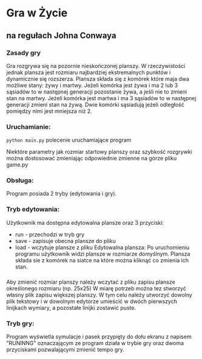 # Gra w Życie
## na regułach Johna Conwaya

### Zasady gry
 Gra rozgrywa się na pozornie nieskończonej planszy. W rzeczywistości jednak plansza jest rozmiaru najbardziej ekstremalnych punktów i dynamicznie się rozszerza. Plansza składa się z komórek które maja dwa możliwe stany: żywy i martwy. 
 Jeżeli komórka jest żywa i ma 2 lub 3 sąsiadów to w następnej generacji pozostanie żywa, a jeśli nie to zmieni stan na martwy. 
 Jeżeli komórka jest martwa i ma 3 sąsiadów to w następnej generacji zmieni stan na żywą.
 Dwie komórki sąsiadują jeżeli odległość pomiędzy nimi jest mniejsza niż 2.

### Uruchamianie:
```python main.py```
polecenie uruchamiające program

Niektóre parametry jak rozmiar startowy planszy oraz szybkość rozgrywki można dostosować zmieniając odpowiednie zmienne na górze pliku game.py

### Obsługa:
Program posiada 2 tryby (edytowania i gry).
### Tryb edytowania:
  Użytkownik ma dostępna edytowalna plansze oraz 3 przyciski:
  + run - przechodzi w tryb gry
  + save - zapisuje obecna plansze do pliku
  + load - wczytuje plansze z pliku
  Edytowalna plansza:
    Po uruchomieniu programu użytkownik widzi plansze w rozmiarze domyślnym. Plansza składa sie z komórek na siatce na które można kliknąć co zmienia ich stan.
  
###
Aby zmienić rozmiar planszy należy wczytać z pliku zapisu plansze określonego rozmiaru (np. 25x25)
W miarę potrzeb można tez stworzyć własny plik zapisu większej planszy. W tym celu należy utworzyć dowolny plik tekstowy i w dowolnym edytorze umieścić w dwóch pierwszych linijkach wymiary, a pozostałe linijki zostawić puste.
### Tryb gry:
  Program wyświetla symulacje i pasek przypięty do dołu ekranu z napisem "RUNINNG" oznaczającym ze program działa w trybie gry oraz dwoma przyciskami pozwalającymi zmienić tempo gry.
